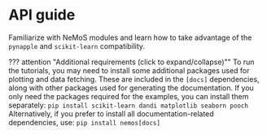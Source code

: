 # API guide

Familiarize with NeMoS modules and learn how to take advantage of the `pynapple` and `scikit-learn` compatibility.

??? attention "Additional requirements (click to expand/collapse)""
    To run the tutorials, you may need to install some additional packages used for plotting and data fetching. These are included in the `[docs]` dependencies, along with other packages used for generating the documentation.
    If you only need the packages required for the examples, you can install them separately:
    ```
    pip install scikit-learn dandi matplotlib seaborn pooch
    ```
    Alternatively, if you prefer to install all documentation-related dependencies, use:
    ```
    pip install nemos[docs]
    ```